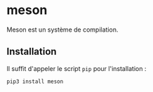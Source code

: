 # meson

Meson est un système de compilation.

## Installation

Il suffit d'appeler le script `pip` pour l'installation :

```
pip3 install meson
```